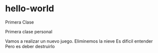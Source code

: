# hello-world
Primera Clase

Primera clase personal

Vamos a realizar un nuevo juego.
Eliminemos la nieve
Es dificil entender
Pero es deber destruirlo
